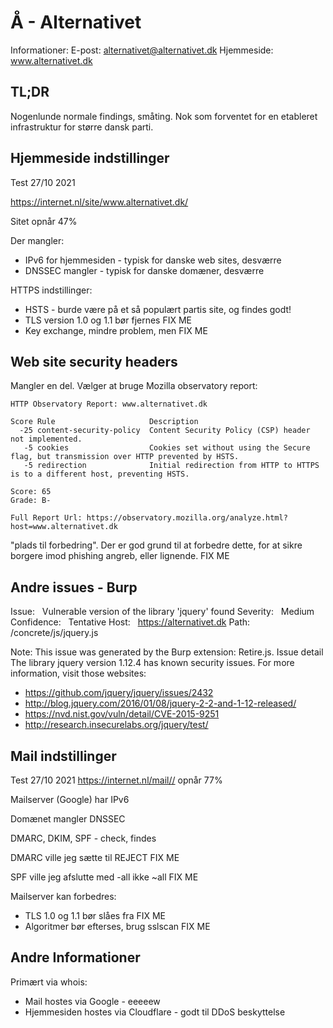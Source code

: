 


# Å - Alternativet

Informationer:
E-post: alternativet@alternativet.dk
Hjemmeside: www.alternativet.dk


## TL;DR

Nogenlunde normale findings, småting. Nok som forventet for en etableret infrastruktur for større dansk parti.

## Hjemmeside indstillinger

Test 27/10 2021

https://internet.nl/site/www.alternativet.dk/

Sitet opnår 47%

Der mangler:
* IPv6 for hjemmesiden - typisk for danske web sites, desværre
* DNSSEC mangler - typisk for danske domæner, desværre

HTTPS indstillinger:

* HSTS - burde være på et så populært partis site, og findes godt!
* TLS version 1.0 og 1.1 bør fjernes FIX ME
* Key exchange, mindre problem, men FIX ME


## Web site security headers

Mangler en del. Vælger at bruge Mozilla observatory report:

```
HTTP Observatory Report: www.alternativet.dk

Score Rule                     Description
  -25 content-security-policy  Content Security Policy (CSP) header not implemented.
   -5 cookies                  Cookies set without using the Secure flag, but transmission over HTTP prevented by HSTS.
   -5 redirection              Initial redirection from HTTP to HTTPS is to a different host, preventing HSTS.

Score: 65
Grade: B-

Full Report Url: https://observatory.mozilla.org/analyze.html?host=www.alternativet.dk
```

"plads til forbedring". Der er god grund til at forbedre dette, for at sikre borgere imod phishing angreb, eller lignende. FIX ME

## Andre issues - Burp


Issue:  
Vulnerable version of the library 'jquery' found
Severity:   Medium
Confidence:   Tentative
Host:   https://alternativet.dk
Path:   /concrete/js/jquery.js

Note: This issue was generated by the Burp extension: Retire.js.
Issue detail
The library jquery version 1.12.4 has known security issues. For more information, visit those websites:
* https://github.com/jquery/jquery/issues/2432
* http://blog.jquery.com/2016/01/08/jquery-2-2-and-1-12-released/
* https://nvd.nist.gov/vuln/detail/CVE-2015-9251
* http://research.insecurelabs.org/jquery/test/

## Mail indstillinger

Test 27/10 2021
https://internet.nl/mail// opnår 77%

Mailserver (Google) har IPv6

Domænet mangler DNSSEC

DMARC, DKIM, SPF - check, findes

DMARC ville jeg sætte til REJECT FIX ME

SPF ville jeg afslutte med -all ikke ~all FIX ME

Mailserver kan forbedres:
* TLS 1.0 og 1.1 bør slåes fra FIX ME
* Algoritmer bør efterses, brug sslscan FIX ME


## Andre Informationer

Primært via whois:

* Mail hostes via Google - eeeeew
* Hjemmesiden hostes via Cloudflare - godt til DDoS beskyttelse
